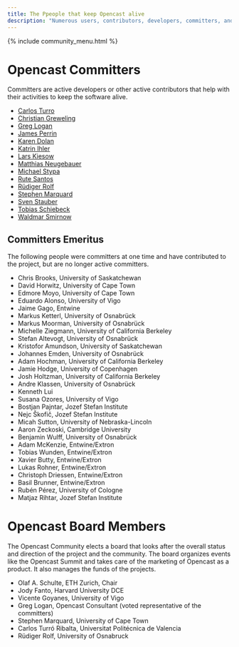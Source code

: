 ```yaml
---
title: The Ppeople that keep Opencast alive
description: "Numerous users, contributors, developers, committers, and institutions are actively working to improve Opencast and keep the software and the community alive."
---
```

{% include community_menu.html %}

# Opencast Committers

Committers are active developers or other active contributors that help with their activities to keep the software alive.

- [Carlos Turro](https://github.com/turro)
- [Christian Greweling](https://github.com/CGreweling)
- [Greg Logan](https://github.com/gregorydlogan)
- [James Perrin](https://github.com/JamesUoM)
- [Karen Dolan](https://github.com/karendolan)
- [Katrin Ihler](https://github.com/katrinihler)
- [Lars Kiesow](https://github.com/lkiesow)
- [Matthias Neugebauer](https://github.com/mtneug)
- [Michael Stypa](https://github.com/doofy)
- [Rute Santos](https://github.com/rute-santos)
- [Rüdiger Rolf](https://github.com/rrolf)
- [Stephen Marquard](https://github.com/smarquard)
- [Sven Stauber](https://github.com/staubesv)
- [Tobias Schiebeck](https://github.com/ts23)
- [Waldmar Smirnow](https://github.com/wsmirnow)

## Committers Emeritus
The following people were committers at one time and have contributed to the project, but are no longer active committers.

- Chris Brooks, University of Saskatchewan
- David Horwitz, University of Cape Town
- Edmore Moyo, University of Cape Town
- Eduardo Alonso, University of Vigo
- Jaime Gago, Entwine
- Markus Ketterl, University of Osnabrück
- Markus Moorman, University of Osnabrück
- Michelle Ziegmann, University of California Berkeley
- Stefan Altevogt, University of Osnabrück
- Kristofor Amundson, University of Saskatchewan
- Johannes Emden, University of Osnabrück
- Adam Hochman, University of California Berkeley
- Jamie Hodge, University of Copenhagen
- Josh Holtzman, University of California Berkeley
- Andre Klassen, University of Osnabrück
- Kenneth Lui
- Susana Ozores, University of Vigo
- Bostjan Pajntar, Jozef Stefan Institute
- Nejc Škofič, Jozef Stefan Institute
- Micah Sutton, University of Nebraska-Lincoln
- Aaron Zeckoski, Cambridge University
- Benjamin Wulff, University of Osnabrück
- Adam McKenzie, Entwine/Extron
- Tobias Wunden, Entwine/Extron
- Xavier Butty, Entwine/Extron
- Lukas Rohner, Entwine/Extron
- Christoph Driessen, Entwine/Extron
- Basil Brunner, Entwine/Extron
- Rubén Pérez, University of Cologne
- Matjaz Rihtar, Jozef Stefan Institute

# Opencast Board Members

The Opencast Community elects a board that looks after the overall status and direction of the project and the community. The board organizes events like the Opencast Summit and takes care of the marketing of Opencast as a product. It also manages the funds of the projects.

- Olaf A. Schulte, ETH Zurich, Chair
- Jody Fanto, Harvard University DCE
- Vicente Goyanes, University of Vigo
- Greg Logan, Opencast Consultant (voted representative of the committers)
- Stephen Marquard, University of Cape Town
- Carlos Turró Ribalta, Universitat Politécnica de Valencia
- Rüdiger Rolf, University of Osnabruck
